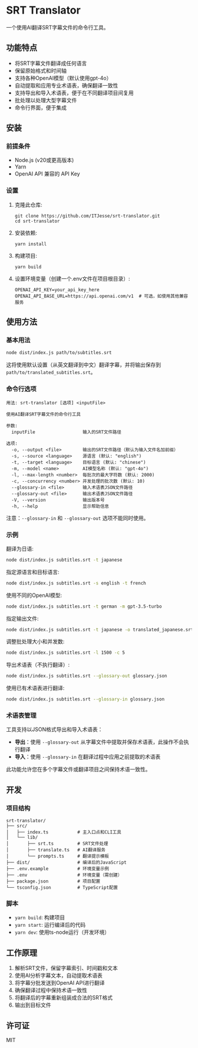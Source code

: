 # SRT Translator

一个使用AI翻译SRT字幕文件的命令行工具。

## 功能特点

- 将SRT字幕文件翻译成任何语言
- 保留原始格式和时间轴
- 支持各种OpenAI模型（默认使用gpt-4o）
- 自动提取和应用专业术语表，确保翻译一致性
- 支持导出和导入术语表，便于在不同翻译项目间复用
- 批处理以处理大型字幕文件
- 命令行界面，便于集成

## 安装

### 前提条件

- Node.js (v20或更高版本)
- Yarn
- OpenAI API 兼容的 API Key

### 设置

1. 克隆此仓库:

   ```
   git clone https://github.com/ITJesse/srt-translator.git
   cd srt-translator
   ```

2. 安装依赖:

   ```
   yarn install
   ```

3. 构建项目:

   ```
   yarn build
   ```

4. 设置环境变量（创建一个.env文件在项目根目录）:

   ```
   OPENAI_API_KEY=your_api_key_here
   OPENAI_API_BASE_URL=https://api.openai.com/v1  # 可选，如使用其他兼容服务
   ```

## 使用方法

### 基本用法

```bash
node dist/index.js path/to/subtitles.srt
```

这将使用默认设置（从英文翻译到中文）翻译字幕，并将输出保存到`path/to/translated_subtitles.srt`。

### 命令行选项

```
用法: srt-translator [选项] <inputFile>

使用AI翻译SRT字幕文件的命令行工具

参数:
  inputFile                  输入的SRT文件路径

选项:
  -o, --output <file>        输出的SRT文件路径（默认为输入文件名加前缀）
  -s, --source <language>    源语言 (默认: "english")
  -t, --target <language>    目标语言 (默认: "chinese")
  -m, --model <name>         AI模型名称 (默认: "gpt-4o")
  -l, --max-length <number>  每批次的最大字符数 (默认: 2000)
  -c, --concurrency <number> 并发处理的批次数 (默认: 10)
  --glossary-in <file>       输入术语表JSON文件路径
  --glossary-out <file>      输出术语表JSON文件路径
  -V, --version              输出版本号
  -h, --help                 显示帮助信息
```

注意：`--glossary-in` 和 `--glossary-out` 选项不能同时使用。

### 示例

翻译为日语:

```bash
node dist/index.js subtitles.srt -t japanese
```

指定源语言和目标语言:

```bash
node dist/index.js subtitles.srt -s english -t french
```

使用不同的OpenAI模型:

```bash
node dist/index.js subtitles.srt -t german -m gpt-3.5-turbo
```

指定输出文件:

```bash
node dist/index.js subtitles.srt -t japanese -o translated_japanese.srt
```

调整批处理大小和并发数:

```bash
node dist/index.js subtitles.srt -l 1500 -c 5
```

导出术语表（不执行翻译）:

```bash
node dist/index.js subtitles.srt --glossary-out glossary.json
```

使用已有术语表进行翻译:

```bash
node dist/index.js subtitles.srt --glossary-in glossary.json
```

### 术语表管理

工具支持以JSON格式导出和导入术语表：

- **导出**：使用 `--glossary-out` 从字幕文件中提取并保存术语表，此操作不会执行翻译
- **导入**：使用 `--glossary-in` 在翻译过程中应用之前提取的术语表

此功能允许您在多个字幕文件或翻译项目之间保持术语一致性。

## 开发

### 项目结构

```
srt-translator/
├── src/
│   ├── index.ts           # 主入口点和CLI工具
│   └── lib/
│       ├── srt.ts         # SRT文件处理
│       ├── translate.ts   # AI翻译服务
│       └── prompts.ts     # 翻译提示模板
├── dist/                  # 编译后的JavaScript
├── .env.example           # 环境变量示例
├── .env                   # 环境变量（需创建）
├── package.json           # 项目配置
└── tsconfig.json          # TypeScript配置
```

### 脚本

- `yarn build`: 构建项目
- `yarn start`: 运行编译后的代码
- `yarn dev`: 使用ts-node运行（开发环境）

## 工作原理

1. 解析SRT文件，保留字幕索引、时间戳和文本
2. 使用AI分析字幕文本，自动提取术语表
3. 将字幕分批发送到OpenAI API进行翻译
4. 确保翻译过程中保持术语一致性
5. 将翻译后的字幕重新组装成合法的SRT格式
6. 输出到目标文件

## 许可证

MIT